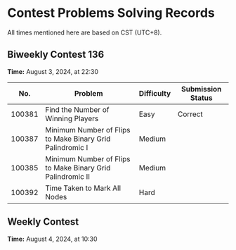# Contest Problems Solving Records

All times mentioned here are based on CST (UTC+8).

## Biweekly Contest 136

**Time:** August 3, 2024, at 22:30

|No.|Problem|Difficulty|Submission Status|
|---|-------|----------|-----------------|
|100381|Find the Number of Winning Players|Easy|Correct|
|100387|Minimum Number of Flips to Make Binary Grid Palindromic I|Medium||
|100385|Minimum Number of Flips to Make Binary Grid Palindromic II|Medium||
|100392|Time Taken to Mark All Nodes|Hard||

## Weekly Contest

**Time:** August 4, 2024, at 10:30